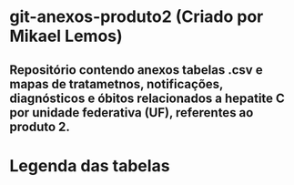 # git-anexos-produto2 (Criado por Mikael Lemos)

## Repositório contendo anexos tabelas .csv e mapas de tratametnos, notificações, diagnósticos e óbitos relacionados a hepatite C por unidade federativa (UF), referentes ao produto 2.

# Legenda das tabelas
## 
